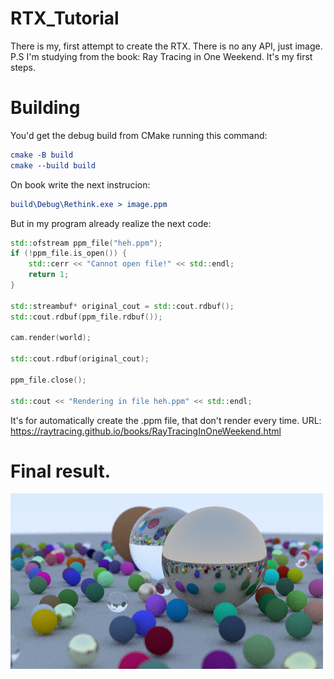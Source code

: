 # RTX_Tutorial
There is my, first attempt to create the RTX. There is no any API, just image.
P.S I'm studying from the book: Ray Tracing in One Weekend. It's my first steps.

# Building
You'd get the debug build from CMake running this command: 
```cmake
cmake -B build
cmake --build build
```
On book write the next instrucion:
```cmake
build\Debug\Rethink.exe > image.ppm
```
But in my program already realize the next code:
```c++
std::ofstream ppm_file("heh.ppm");
if (!ppm_file.is_open()) {
    std::cerr << "Cannot open file!" << std::endl;
    return 1;
}

std::streambuf* original_cout = std::cout.rdbuf();
std::cout.rdbuf(ppm_file.rdbuf());

cam.render(world);

std::cout.rdbuf(original_cout);

ppm_file.close();

std::cout << "Rendering in file heh.ppm" << std::endl;
```
It's for automatically create the .ppm file, that don't render every time. 
URL: https://raytracing.github.io/books/RayTracingInOneWeekend.html

# Final result.
![image](https://github.com/tornado4444/RTX_Tutorial/blob/main/rtx.png)
